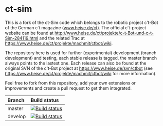 # ct-sim
This is a fork of the ct-Sim code which belongs to the robotic project c't-Bot of the German c't magazine (www.heise.de/ct).
The official c't-project website can be found at http://www.heise.de/ct/projekte/c-t-Bot-und-c-t-Sim-284119.html and the related Trac at https://www.heise.de/ct/projekte/machmit/ctbot/wiki.

The repository here is used for further (experimental) development (branch development) and testing, each stable release is tagged, the master branch always points to the lastest one. Each release can also be found at the original SVN of the c't-Bot project at https://www.heise.de/svn/ctbot (see https://www.heise.de/ct/projekte/machmit/ctbot/wiki for more information).

Feel free to fork from this repository, add your own extensions or improvements and create a pull request to get them integrated.

| Branch              | Build status  |
|:------------------- |:------------- |
| master              | [![Build status](https://travis-ci.org/tsandmann/ct-sim.svg?branch=master "Build status of branch master")](https://travis-ci.org/tsandmann/ct-sim) |
| develop             | [![Build status](https://travis-ci.org/tsandmann/ct-sim.svg?branch=develop "Build status of branch develop")](https://travis-ci.org/tsandmann/ct-sim) |
